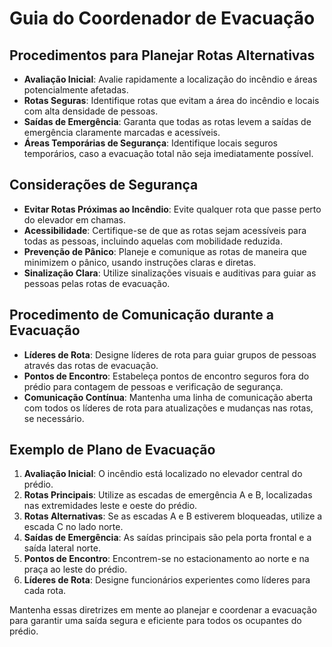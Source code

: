 # Guia do Coordenador de Evacuação

## Procedimentos para Planejar Rotas Alternativas

- **Avaliação Inicial**: Avalie rapidamente a localização do incêndio e áreas potencialmente afetadas.
- **Rotas Seguras**: Identifique rotas que evitam a área do incêndio e locais com alta densidade de pessoas.
- **Saídas de Emergência**: Garanta que todas as rotas levem a saídas de emergência claramente marcadas e acessíveis.
- **Áreas Temporárias de Segurança**: Identifique locais seguros temporários, caso a evacuação total não seja imediatamente possível.

## Considerações de Segurança

- **Evitar Rotas Próximas ao Incêndio**: Evite qualquer rota que passe perto do elevador em chamas.
- **Acessibilidade**: Certifique-se de que as rotas sejam acessíveis para todas as pessoas, incluindo aquelas com mobilidade reduzida.
- **Prevenção de Pânico**: Planeje e comunique as rotas de maneira que minimizem o pânico, usando instruções claras e diretas.
- **Sinalização Clara**: Utilize sinalizações visuais e auditivas para guiar as pessoas pelas rotas de evacuação.

## Procedimento de Comunicação durante a Evacuação

- **Líderes de Rota**: Designe líderes de rota para guiar grupos de pessoas através das rotas de evacuação.
- **Pontos de Encontro**: Estabeleça pontos de encontro seguros fora do prédio para contagem de pessoas e verificação de segurança.
- **Comunicação Contínua**: Mantenha uma linha de comunicação aberta com todos os líderes de rota para atualizações e mudanças nas rotas, se necessário.

## Exemplo de Plano de Evacuação

1. **Avaliação Inicial**: O incêndio está localizado no elevador central do prédio. 
2. **Rotas Principais**: Utilize as escadas de emergência A e B, localizadas nas extremidades leste e oeste do prédio.
3. **Rotas Alternativas**: Se as escadas A e B estiverem bloqueadas, utilize a escada C no lado norte.
4. **Saídas de Emergência**: As saídas principais são pela porta frontal e a saída lateral norte.
5. **Pontos de Encontro**: Encontrem-se no estacionamento ao norte e na praça ao leste do prédio.
6. **Líderes de Rota**: Designe funcionários experientes como líderes para cada rota.

Mantenha essas diretrizes em mente ao planejar e coordenar a evacuação para garantir uma saída segura e eficiente para todos os ocupantes do prédio.

